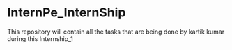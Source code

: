 # InternPe_InternShip
This repository will contain all the tasks that are being done by kartik kumar during this Internship_1
